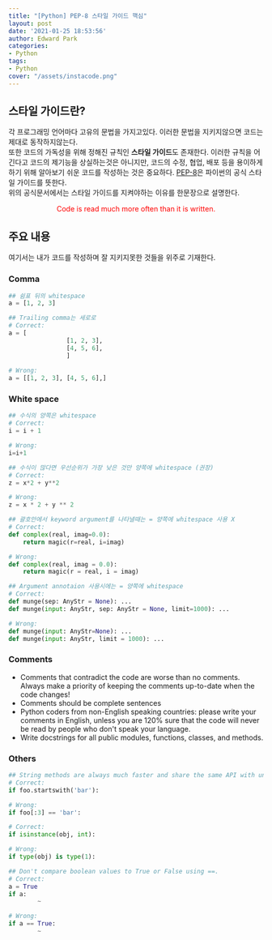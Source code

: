 ```yaml
---
title: "[Python] PEP-8 스타일 가이드 핵심"
layout: post
date: '2021-01-25 18:53:56'
author: Edward Park
categories:
- Python
tags:
- Python
cover: "/assets/instacode.png"
---
```


## 스타일 가이드란?
각 프로그래밍 언어마다 고유의 문법을 가지고있다. 이러한 문법을 지키지않으면 코드는 제대로 동작하지않는다. <br>
또한 코드의 가독성을 위해 정해진 규칙인 **스타일 가이드**도 존재한다. 이러한 규칙을 어긴다고 코드의 제기능을 상실하는것은 아니지만, 코드의 수정, 협업, 배포 등을 용이하게하기 위해 알아보기 쉬운 코드를 작성하는 것은 중요하다. [PEP-8](https://www.python.org/dev/peps/pep-0008/)은 파이썬의 공식 스타일 가이드를 뜻한다.<br>
위의 공식문서에서는 스타일 가이드를 지켜야하는 이유를 한문장으로 설명한다.<br>
<center><font color="red">Code is read much more often than it is written.</font></center>

## 주요 내용
여기서는 내가 코드를 작성하며 잘 지키지못한 것들을 위주로 기재한다.
### Comma
```Python
## 쉼표 뒤의 whitespace
a = [1, 2, 3]

## Trailing comma는 세로로
# Correct:
a = [
				[1, 2, 3],
				[4, 5, 6],
				]  
				
# Wrong:
a = [[1, 2, 3], [4, 5, 6],]  
```

### White space
```Python
## 수식의 양쪽은 whitespace
# Correct:
i = i + 1

# Wrong:
i=i+1

## 수식이 많다면 우선순위가 가장 낮은 것만 양쪽에 whitespace (권장)
# Correct:
z = x*2 + y**2

# Wrong:
z = x * 2 + y ** 2

## 괄호안에서 keyword argument를 나타낼때는 = 양쪽에 whitespace 사용 X
# Correct:
def complex(real, imag=0.0):
    return magic(r=real, i=imag)

# Wrong:
def complex(real, imag = 0.0):
    return magic(r = real, i = imag)

## Argument annotaion 사용시에는 = 양쪽에 whitespace
# Correct:
def munge(sep: AnyStr = None): ...
def munge(input: AnyStr, sep: AnyStr = None, limit=1000): ...

# Wrong:
def munge(input: AnyStr=None): ...
def munge(input: AnyStr, limit = 1000): ...
```

### Comments
- Comments that contradict the code are worse than no comments. Always make a priority of keeping the comments up-to-date when the code changes!
- Comments should be complete sentences
- Python coders from non-English speaking countries: please write your comments in English, unless you are 120% sure that the code will never be read by people who don't speak your language.
- Write docstrings for all public modules, functions, classes, and methods.


### Others
```Python
## String methods are always much faster and share the same API with unicode strings.
# Correct:
if foo.startswith('bar'):

# Wrong:
if foo[:3] == 'bar':

# Correct:
if isinstance(obj, int):

# Wrong:
if type(obj) is type(1):

## Don't compare boolean values to True or False using ==.
# Correct:
a = True
if a:
		~

# Wrong:
if a == True:
		~
```
